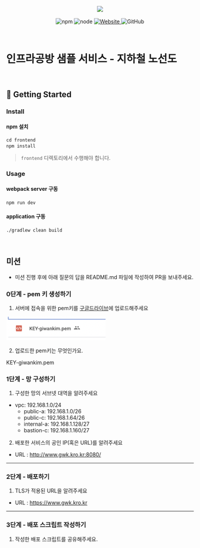 <p align="center">
    <img width="200px;" src="https://raw.githubusercontent.com/woowacourse/atdd-subway-admin-frontend/master/images/main_logo.png"/>
</p>
<p align="center">
  <img alt="npm" src="https://img.shields.io/badge/npm-%3E%3D%205.5.0-blue">
  <img alt="node" src="https://img.shields.io/badge/node-%3E%3D%209.3.0-blue">
  <a href="https://edu.nextstep.camp/c/R89PYi5H" alt="nextstep atdd">
    <img alt="Website" src="https://img.shields.io/website?url=https%3A%2F%2Fedu.nextstep.camp%2Fc%2FR89PYi5H">
  </a>
  <img alt="GitHub" src="https://img.shields.io/github/license/next-step/atdd-subway-service">
</p>

<br>

# 인프라공방 샘플 서비스 - 지하철 노선도

<br>

## 🚀 Getting Started

### Install

#### npm 설치

```
cd frontend
npm install
```

> `frontend` 디렉토리에서 수행해야 합니다.

### Usage

#### webpack server 구동

```
npm run dev
```

#### application 구동

```
./gradlew clean build
```

<br>

## 미션

- 미션 진행 후에 아래 질문의 답을 README.md 파일에 작성하여 PR을 보내주세요.

### 0단계 - pem 키 생성하기

1. 서버에 접속을 위한 pem키를 [구글드라이브](https://drive.google.com/drive/folders/1dZiCUwNeH1LMglp8dyTqqsL1b2yBnzd1?usp=sharing)에 업로드해주세요

![image](./images/pem-upload-gdrive.png)

2. 업로드한 pem키는 무엇인가요.

KEY-giwankim.pem

### 1단계 - 망 구성하기

1. 구성한 망의 서브넷 대역을 알려주세요

- vpc: 192.168.1.0/24
  - public-a: 192.168.1.0/26
  - public-c: 192.168.1.64/26
  - internal-a: 192.168.1.128/27
  - bastion-c: 192.168.1.160/27

2. 배포한 서비스의 공인 IP(혹은 URL)를 알려주세요

- URL : http://www.gwk.kro.kr:8080/

---

### 2단계 - 배포하기

1. TLS가 적용된 URL을 알려주세요

- URL : https://www.gwk.kro.kr

---

### 3단계 - 배포 스크립트 작성하기

1. 작성한 배포 스크립트를 공유해주세요.
